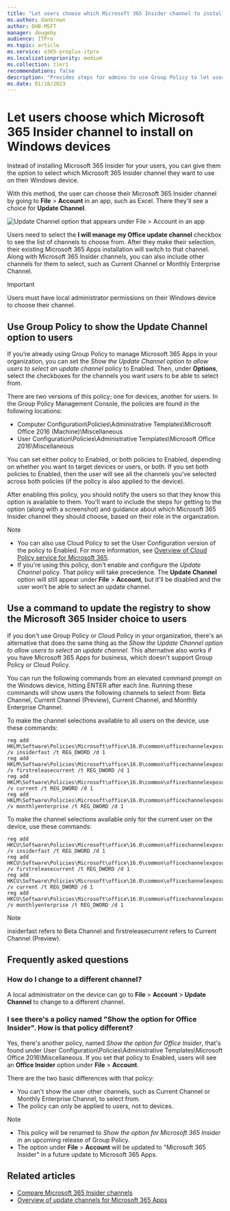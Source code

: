 ```yaml
---
title: "Let users choose which Microsoft 365 Insider channel to install on Windows devices"
ms.author: danbrown
author: DHB-MSFT
manager: dougeby
audience: ITPro
ms.topic: article
ms.service: o365-proplus-itpro
ms.localizationpriority: medium
ms.collection: tier1
recommendations: false
description: "Provides steps for admins to use Group Policy to let users choose their Microsoft 365 Insider channel on Windows devices"
ms.date: 01/18/2023
---
```


# Let users choose which Microsoft 365 Insider channel to install on Windows devices

Instead of installing Microsoft 365 Insider for your users, you can give them the option to select which Microsoft 365 Insider channel they want to use on their Windows device.

With this method, the user can choose their Microsoft 365 Insider channel by going to **File** > **Account** in an app, such as Excel. There they'll see a choice for **Update Channel**.

![Update Channel option that appears under File > Account in an app](../../images/insider/update-channel-option.png)

Users need to select the **I will manage my Office update channel** checkbox to see the list of channels to choose from. After they make their selection, their existing Microsoft 365 Apps installation will switch to that channel. Along with Microsoft 365 Insider channels, you can also include other channels for them to select, such as Current Channel or Monthly Enterprise Channel.

> [!IMPORTANT]
> Users must have local administrator permissions on their Windows device to choose their channel.

## Use Group Policy to show the Update Channel option to users

If you’re already using Group Policy to manage Microsoft 365 Apps in your organization, you can set the *Show the Update Channel option to allow users to select an update channel* policy to Enabled. Then, under **Options**, select the checkboxes for the channels you want users to be able to select from.

There are two versions of this policy; one for devices, another for users. In the Group Policy Management Console, the policies are found in the following locations:

- Computer Configuration\Policies\Administrative Templates\Microsoft Office 2016 (Machine)\Miscellaneous
- User Configuration\Policies\Administrative Templates\Microsoft Office 2016\Miscellaneous

You can set either policy to Enabled, or both policies to Enabled, depending on whether you want to target devices or users, or both. If you set both policies to Enabled, then the user will see all the channels you've selected across both policies (if the policy is also applied to the device).

After enabling this policy, you should notify the users so that they know this option is available to them. You'll want to include the steps for getting to the option (along with a screenshot) and guidance about which Microsoft 365 Insider channel they should choose, based on their role in the organization.

> [!NOTE]
> - You can also use Cloud Policy to set the User Configuration version of the policy to Enabled. For more information, see [Overview of Cloud Policy service for Microsoft 365](../../admincenter/overview-cloud-policy.md).
> - If you're using this policy, don't enable and configure the *Update Channel* policy. That policy will take precedence. The **Update Channel** option will still appear under **File** > **Account**, but it'll be disabled and the user won’t be able to select an update channel.

## Use a command to update the registry to show the Microsoft 365 Insider choice to users

If you don't use Group Policy or Cloud Policy in your organization, there's an alternative that does the same thing as the *Show the Update Channel option to allow users to select an update channel*. This alternative also works if you have Microsoft 365 Apps for business, which doesn't support Group Policy or Cloud Policy.

You can run the following commands from an elevated command prompt on the Windows device, hitting ENTER after each line. Running these commands will show users the following channels to select from: Beta Channel, Current Channel (Preview), Current Channel, and Monthly Enterprise Channel.

To make the channel selections available to all users on the device, use these commands:

```console
reg add HKLM\Software\Policies\Microsoft\office\16.0\common\officechannelexposure /v insiderfast /t REG_DWORD /d 1
reg add HKLM\Software\Policies\Microsoft\office\16.0\common\officechannelexposure /v firstreleasecurrent /t REG_DWORD /d 1
reg add HKLM\Software\Policies\Microsoft\office\16.0\common\officechannelexposure /v current /t REG_DWORD /d 1
reg add HKLM\Software\Policies\Microsoft\office\16.0\common\officechannelexposure /v monthlyenterprise /t REG_DWORD /d 1
```

To make the channel selections available only for the current user on the device, use these commands:

```console
reg add HKCU\Software\Policies\Microsoft\office\16.0\common\officechannelexposure /v insiderfast /t REG_DWORD /d 1
reg add HKCU\Software\Policies\Microsoft\office\16.0\common\officechannelexposure /v firstreleasecurrent /t REG_DWORD /d 1
reg add HKCU\Software\Policies\Microsoft\office\16.0\common\officechannelexposure /v current /t REG_DWORD /d 1
reg add HKCU\Software\Policies\Microsoft\office\16.0\common\officechannelexposure /v monthlyenterprise /t REG_DWORD /d 1
```

> [!NOTE]
> insiderfast refers to Beta Channel and firstreleasecurrent refers to Current Channel (Preview).


## Frequently asked questions

### How do I change to a different channel?

A local administrator on the device can go to **File** > **Account** > **Update Channel** to change to a different channel.

### I see there's a policy named "Show the option for Office Insider". How is that policy different?

Yes, there's another policy, named *Show the option for Office Insider*, that's found under User Configuration\Policies\Administrative Templates\Microsoft Office 2016\Miscellaneous. If you set that policy to Enabled, users will see an **Office Insider** option under **File** > **Account**.

There are the two basic differences with that policy:

- You can't show the user other channels, such as Current Channel or Monthly Enterprise Channel, to select from.
- The policy can only be applied to users, not to devices.

> [!NOTE]
> - This policy will be renamed to *Show the option for Microsoft 365 Insider* in an upcoming release of Group Policy.
> - The option under **File** > **Account** will be updated to "Microsoft 365 Insider" in a future update to Microsoft 365 Apps.


## Related articles

- [Compare Microsoft 365 Insider channels](../compare-channels.md)
- [Overview of update channels for Microsoft 365 Apps](../../overview-update-channels.md)